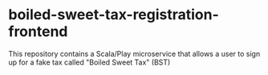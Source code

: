 # boiled-sweet-tax-registration-frontend

This repository contains a Scala/Play microservice that allows a user to sign up for a fake tax called "Boiled Sweet Tax" (BST)
